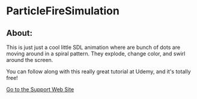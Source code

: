 # ParticleFireSimulation

## About:

This is just just a cool little SDL animation where are bunch of dots are moving around in a spiral pattern. They explode, change color, and swirl around the screen. 

You can follow along with this really great tutorial at Udemy, and it's totally free!

[Go to the Support Web Site](https://support.west-wind.com)
